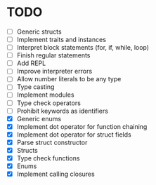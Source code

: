# TODO

- [ ] Generic structs
- [ ] Implement traits and instances
- [ ] Interpret block statements (for, if, while, loop)
- [ ] Finish regular statements
- [ ] Add REPL
- [ ] Improve interpreter errors
- [ ] Allow number literals to be any type
- [ ] Type casting
- [ ] Implement modules
- [ ] Type check operators
- [ ] Prohibit keywords as identifiers
- [x] Generic enums
- [x] Implement dot operator for function chaining
- [x] Implement dot operator for struct fields
- [x] Parse struct constructor
- [x] Structs
- [x] Type check functions
- [x] Enums
- [x] Implement calling closures
